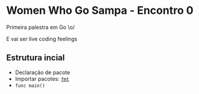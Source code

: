# Women Who Go Sampa - Encontro 0

Primeira palestra em Go \o/

E vai ser live coding feelings

## Estrutura incial

- Declaração de pacote
- Importar pacotes: [`fmt`](https://golang.org/pkg/fmt/)
- `func main()`
